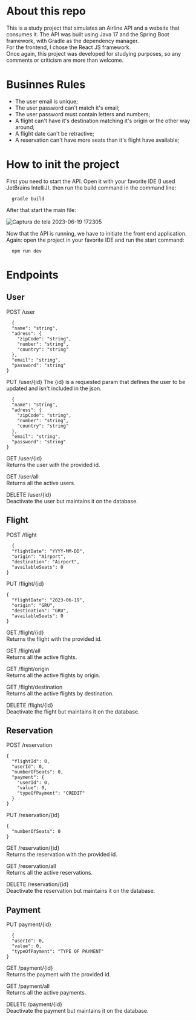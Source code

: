 ﻿# About this repo

This is a study project that simulates an Airline API and a website that consumes it. The API was built using Java 17 and the Spring Boot framework, with Gradle as the dependency manager.  
For the frontend, I chose the React JS framework.  
Once again, this project was developed for studying purposes, so any comments or criticism are more than welcome.  

# Businnes Rules

- The user email is unique;  
- The user password can't match it's email;  
- The user password must contain letters and numbers;  
- A flight can't have it's destination matching it's origin or the other way around;  
- A flight date can't be retractive;
- A reservation can't have more seats than it's flight have available;  

# How to init the project

First you need to start the API. Open it with your favorite IDE (I used JetBrains IntelliJ). then run the build command in the command line:
```console
  gradle build
```

After that start the main file:

![Captura de tela 2023-06-19 172305](https://github.com/trcosta97/top-gun-airline/assets/101136329/dc782590-9d85-409a-bfc5-0a5eed25e41c)


Now that the API is running, we have to initiate the front end application.  
Again: open the project in your favorite IDE and run the start command:

```console
  npm run dev
```

# Endpoints

## User

POST /user
```console
  {
  "name": "string",
  "adress": {
    "zipCode": "string",
    "number": "string",
    "country": "string"
  },
  "email": "string",
  "password": "string"
}
```
PUT /user/{id}
The {id} is a requested param that defines the user to be updated and isn't included in the json. 
```console
  {
  "name": "string",
  "adress": {
    "zipCode": "string",
    "number": "string",
    "country": "string"
  },
  "email": "string",
  "password": "string"
}
```

GET /user/{id}  
Returns the user with the provided id.  

GET /user/all  
Returns all the active users.  

DELETE /user/{id}  
Deactivate the user but maintains it on the database.  

## Flight

POST /flight
```console
  {
  "flightDate": "YYYY-MM-DD",
  "origin": "Airport",
  "destination": "Airport",
  "availableSeats": 0
}
```

PUT /flight/{id}
```console
{
  "flightDate": "2023-06-19",
  "origin": "GRU",
  "destination": "GRU",
  "availableSeats": 0
}
```

GET /flight/{id}  
Returns the flight with the provided id.  

GET /flight/all  
Returns all the active flights.  

GET /flight/origin  
Returns all the active flights by origin.  
 
GET /flight/destination  
Returns all the active flights by destination.  

DELETE /flight/{id}  
Deactivate the flight but maintains it on the database.  

## Reservation

POST /reservation
```console
{
  "flightId": 0,
  "userId": 0,
  "numberOfSeats": 0,
  "payment": {
    "userId": 0,
    "value": 0,
    "typeOfPayment": "CREDIT"
  }
}
```

PUT /reservation/{id}
```console
{
  "numberOfSeats": 0
}
```

GET /reservation/{id}   
Returns the reservation with the provided id.  

GET /reservation/all  
Returns all the active reservations.  

DELETE /reservation/{id}  
Deactivate the reservation but maintains it on the database.  

## Payment 

PUT payment/{id}

```console
  {
  "userId": 0,
  "value": 0,
  "typeOfPayment": "TYPE OF PAYMENT"
}
```

GET /payment/{id}    
Returns the payment with the provided id.  

GET /payment/all  
Returns all the active payments.  

DELETE /payment/{id}  
Deactivate the payment but maintains it on the database.  
